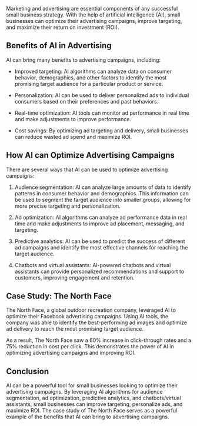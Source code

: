 
Marketing and advertising are essential components of any successful small business strategy. With the help of artificial intelligence (AI), small businesses can optimize their advertising campaigns, improve targeting, and maximize their return on investment (ROI).

Benefits of AI in Advertising
-----------------------------

AI can bring many benefits to advertising campaigns, including:

* Improved targeting: AI algorithms can analyze data on consumer behavior, demographics, and other factors to identify the most promising target audience for a particular product or service.

* Personalization: AI can be used to deliver personalized ads to individual consumers based on their preferences and past behaviors.

* Real-time optimization: AI tools can monitor ad performance in real time and make adjustments to improve performance.

* Cost savings: By optimizing ad targeting and delivery, small businesses can reduce wasted ad spend and maximize ROI.

How AI can Optimize Advertising Campaigns
-----------------------------------------

There are several ways that AI can be used to optimize advertising campaigns:

1. Audience segmentation: AI can analyze large amounts of data to identify patterns in consumer behavior and demographics. This information can be used to segment the target audience into smaller groups, allowing for more precise targeting and personalization.

2. Ad optimization: AI algorithms can analyze ad performance data in real time and make adjustments to improve ad placement, messaging, and targeting.

3. Predictive analytics: AI can be used to predict the success of different ad campaigns and identify the most effective channels for reaching the target audience.

4. Chatbots and virtual assistants: AI-powered chatbots and virtual assistants can provide personalized recommendations and support to customers, improving engagement and retention.

Case Study: The North Face
--------------------------

The North Face, a global outdoor recreation company, leveraged AI to optimize their Facebook advertising campaigns. Using AI tools, the company was able to identify the best-performing ad images and optimize ad delivery to reach the most promising target audience.

As a result, The North Face saw a 60% increase in click-through rates and a 75% reduction in cost per click. This demonstrates the power of AI in optimizing advertising campaigns and improving ROI.

Conclusion
----------

AI can be a powerful tool for small businesses looking to optimize their advertising campaigns. By leveraging AI algorithms for audience segmentation, ad optimization, predictive analytics, and chatbots/virtual assistants, small businesses can improve targeting, personalize ads, and maximize ROI. The case study of The North Face serves as a powerful example of the benefits that AI can bring to advertising campaigns.
